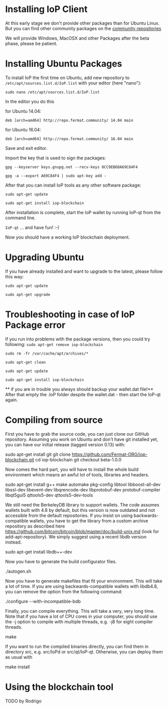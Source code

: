 Installing IoP Client
==========================

At this early stage we don't provide other packages than for Ubuntu Linux.
But you can find other community packages on the [community repositories](http://repo.fermat.community)

We will provide Windows, MacOSX and other Packages after the beta phase, please be patient.

# Installing Ubuntu Packages

To install IoP the first time on Ubuntu, add new repository to `/etc/apt/sources.list.d/IoP.list` with your editor (here "nano"):

`sudo nano /etc/apt/sources.list.d/IoP.list`

In the editor you do this

for Ubuntu 14.04:

`deb [arch=amd64] http://repo.fermat.community/ 14.04 main`

for Ubuntu 16.04:

`deb [arch=amd64] http://repo.fermat.community/ 16.04 main`

Save and exit editor.

Import the key that is used to sign the packages:

`gpg --keyserver keys.gnupg.net --recv-keys 0CC9EB6DA69C84F4`

`gpg -a --export A69C84F4 | sudo apt-key add -`

After that you can install IoP tools as any other software package:

`sudo apt-get update`

`sudo apt-get install iop-blockchain`

After installation is complete, start the IoP wallet by running IoP-qt from the command line.

`IoP-qt` 
... and have fun! :-)

Now you should have a working IoP blockchain deployment.

# Upgrading Ubuntu

If you have already installed and want to upgrade to the latest, please follow this way:

`sudo apt-get update`

`sudo apt-get upgrade`

# Troubleshooting in case of IoP Package error

If you run into problems with the package versions, then you could try following:
`sudo apt-get remove iop-blockchain`

`sudo rm -fr /var/cache/apt/archives/*`

`sudo apt-get clean`

`sudo apt-get update`

`sudo apt-get install iop-blockchain`

** if you are in trouble you always should backup your wallet.dat file!**
After that empty the .IoP folder despite the wallet.dat - then start the IoP-qt again.


Compiling from source
=====================

First you have to grab the source code, you can just clone our GitHub repository. Assuming you work on Ubuntu and don't have git installed yet, you can have our initial release (tagged version 0.13) with:

sudo apt-get install git
git clone https://github.com/Fermat-ORG/iop-blockchain.git
cd iop-blockchain
git checkout beta-1.0.0

Now comes the hard part, you will have to install the whole build environment which means an awful lot of tools, libraries and headers.

sudo apt-get install g++ make automake pkg-config libtool libboost-all-dev libssl-dev libevent-dev libqrencode-dev libprotobuf-dev protobuf-compiler libqt5gui5 qttools5-dev qttools5-dev-tools

We still need the BerkeleyDB library to support wallets. The code assumes wallets built with 4.8 by default, but this version is now outdated and not accessible from the default repositories. If you insist on using backwards-compatible wallets, you have to get the library from a custom archive repository as described here https://github.com/bitcoin/bitcoin/blob/master/doc/build-unix.md (look for add-apt-repository). We simply suggest using a recent libdb version instead.

sudo apt-get install libdb++-dev

Now you have to generate the build configurator files.

./autogen.sh

Now you have to generate makefiles that fit your environment. This will take a lot of time. If you are using backwards-compatible wallets with libdb4.8, you can remove the option from the following command:

./configure --with-incompatible-bdb

Finally, you can compile everything. This will take a very, very long time. Note that if you have a lot of CPU cores in your computer, you should use the -j option to compile with multiple threads, e.g. -j8 for eight compiler threads.

make

If you want to run the compiled binaries directly, you can find them in directory src, e.g. src/IoPd or src/qt/IoP-qt. Otherwise, you can deploy them as usual with

make install



Using the blockchain tool
=========================

TODO by Rodrigo
